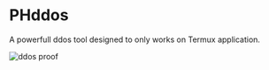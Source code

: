 # PHddos

A powerfull ddos tool designed to only works on Termux application.

![ddos proof](https://ibb.co/nChW07R)
